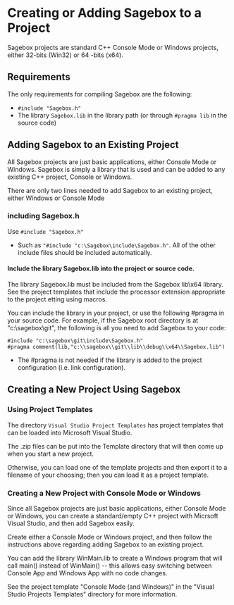 
# Creating or Adding Sagebox to a Project

Sagebox projects are standard C++ Console Mode or Windows projects, either 32-bits (Win32) or 64 -bits (x64). 

## Requirements

The only requirements for compiling Sagebox are the following:

 - `#include "Sagebox.h"`
 - The library `Sagebox.lib` in the library path (or through `#pragma lib` in the source code)


## Adding Sagebox to an Existing  Project

All Sagebox projects are just basic applications, either Console Mode or Windows.  Sagebox is simply a library that
is used and can be added to any existing C++ project, Console or Windows.

There are only two lines needed to add Sagebox to an existing project, either Windows or Console Mode

### including Sagebox.h

Use `#include "Sagebox.h"`

- Such as `"#include "c:\Sagebox\include\Sagebox.h"`.  All of the other include files should be included automatically.

#### Include the library Sagebox.lib into the project or source code. 

The library Sagebox.lib must be included from the Sagebox lib\x64 library.  See the project templates that include the processor extension appropriate to the project 
etting using macros. 

You can include the library in your project, or use the following #pragma in your source code. For example, if the 
Sagebox root directory is at "c:\sagebox\git", the following is all you need to add Sagebox to your code:

```
#include "c:\sagebox\git\include\Sagebox.h"
#pragma comment(lib,"c:\\sagebox\\git\\lib\\debug\\x64\\Sagebox.lib")
```

- The #pragma is not needed if the library is added to the project configuration (i.e. link configuration).  
 
## Creating a New Project Using Sagebox

### Using Project Templates

The directory `Visual Studio Project Templates` has project templates that can be loaded into Microsoft Visual Studio.

The .zip files can be put into the Template directory that will then come up when you start a new project. 
    
Otherwise, you can load one of the template projects and then export it to a filename of your choosing; then you can 
load it as a project template. 


### Creating a New Project with Console Mode or Windows 

Since all Sagebox projects are just basic applications, either Console Mode or Windows, you can create a standard/empty C++
project with Micrsoft Visual Studio, and then add Sagebox easily. 

Create either a Console Mode or Windows project, and then follow the instructions above regarding adding Sagebox
to an existing project. 

You can add the library WinMain.lib to create a Windows program that will call main() instead of WinMain() -- this
    allows easy switching between Console App and Windows App with no code changes. 

See the project template "Console Mode (and Windows)"  in the "Visual Studio Projects Templates" directory for more 
    information.
